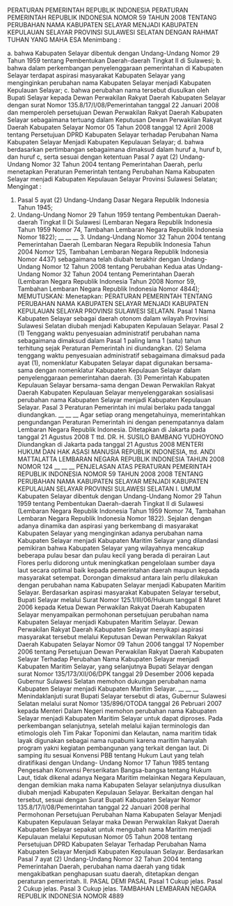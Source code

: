  PERATURAN PEMERINTAH REPUBLIK INDONESIA PERATURAN PEMERINTAH REPUBLIK INDONESIA NOMOR 59 TAHUN 2008 TENTANG PERUBAHAN NAMA KABUPATEN SELAYAR MENJADI KABUPATEN KEPULAUAN SELAYAR PROVINSI SULAWESI SELATAN
DENGAN RAHMAT TUHAN YANG MAHA ESA
Menimbang :

a. bahwa Kabupaten Selayar dibentuk dengan Undang-Undang Nomor 29 Tahun 1959 tentang Pembentukan Daerah-daerah Tingkat II di Sulawesi;
b. bahwa dalam perkembangan penyelenggaraan pemerintahan di Kabupaten Selayar terdapat aspirasi masyarakat Kabupaten Selayar yang menginginkan perubahan nama Kabupaten Selayar menjadi Kabupaten Kepulauan Selayar;
c. bahwa perubahan nama tersebut diusulkan oleh Bupati Selayar kepada Dewan Perwakilan Rakyat Daerah Kabupaten Selayar dengan surat Nomor 135.8/17/I/08/Pemerintahan tanggal 22 Januari 2008 dan memperoleh persetujuan Dewan Perwakilan Rakyat Daerah Kabupaten Selayar sebagaimana tertuang dalam Keputusan Dewan Perwakilan Rakyat Daerah Kabupaten Selayar Nomor 05 Tahun 2008 tanggal 12 April 2008 tentang Persetujuan DPRD Kabupaten Selayar terhadap Perubahan Nama Kabupaten Selayar Menjadi Kabupaten Kepulauan Selayar;
d. bahwa berdasarkan pertimbangan sebagaimana dimaksud dalam huruf a, huruf b, dan huruf c, serta sesuai dengan ketentuan Pasal 7 ayat (2) Undang-Undang Nomor 32 Tahun 2004 tentang Pemerintahan Daerah, perlu menetapkan Peraturan Pemerintah tentang Perubahan Nama Kabupaten Selayar menjadi Kabupaten Kepulauan Selayar Provinsi Sulawesi Selatan;
Mengingat :

1. Pasal 5 ayat (2) Undang-Undang Dasar Negara Republik Indonesia Tahun 1945;
2. Undang-Undang Nomor 29 Tahun 1959 tentang Pembentukan Daerah-daerah Tingkat II Di Sulawesi (Lembaran Negara Republik Indonesia Tahun 1959 Nomor 74, Tambahan Lembaran Negara Republik Indonesia Nomor 1822); __ __ __ 3. Undang-Undang Nomor 32 Tahun 2004 tentang Pemerintahan Daerah (Lembaran Negara Republik Indonesia Tahun 2004 Nomor 125, Tambahan Lembaran Negara Republik Indonesia Nomor 4437) sebagaimana telah diubah terakhir dengan Undang-Undang Nomor 12 Tahun 2008 tentang Perubahan Kedua atas Undang-Undang Nomor 32 Tahun 2004 tentang Pemerintahan Daerah (Lembaran Negara Republik Indonesia Tahun 2008 Nomor 59, Tambahan Lembaran Negara Republik Indonesia Nomor 4844);
MEMUTUSKAN:
 Menetapkan: PERATURAN PEMERINTAH TENTANG PERUBAHAN NAMA KABUPATEN SELAYAR MENJADI KABUPATEN KEPULAUAN SELAYAR PROVINSI SULAWESI SELATAN.
Pasal 1
Nama Kabupaten Selayar sebagai daerah otonom dalam wilayah Provinsi Sulawesi Selatan diubah menjadi Kabupaten Kepulauan Selayar.
Pasal 2
(1) Tenggang waktu penyesuaian administratif perubahan nama sebagaimana dimaksud dalam Pasal 1 paling lama 1 (satu) tahun terhitung sejak Peraturan Pemerintah ini diundangkan.
(2) Selama tenggang waktu penyesuaian administratif sebagaimana dimaksud pada ayat (1), nomenklatur Kabupaten Selayar dapat digunakan bersama-sama dengan nomenklatur Kabupaten Kepulauan Selayar dalam penyelenggaraan pemerintahan daerah.
(3) Pemerintah Kabupaten Kepulauan Selayar bersama-sama dengan Dewan Perwakilan Rakyat Daerah Kabupaten Kepulauan Selayar menyelenggarakan sosialisasi perubahan nama Kabupaten Selayar menjadi Kabupaten Kepulauan Selayar.
Pasal 3
Peraturan Pemerintah ini mulai berlaku pada tanggal diundangkan. __ __ __
Agar setiap orang mengetahuinya, memerintahkan pengundangan Peraturan Pemerintah ini dengan penempatannya dalam Lembaran Negara Republik Indonesia. Ditetapkan di Jakarta pada tanggal 21 Agustus 2008 T ttd. DR. H. SUSILO BAMBANG YUDHOYONO Diundangkan di Jakarta pada tanggal 21 Agustus 2008 MENTERI HUKUM DAN HAK ASASI MANUSIA REPUBLIK INDONESIA, ttd. ANDI MATTALATTA LEMBARAN NEGARA REPUBLIK INDONESIA TAHUN 2008 NOMOR 124 __ __ __ PENJELASAN ATAS PERATURAN PEMERINTAH REPUBLIK INDONESIA NOMOR 59 TAHUN 2008 2008 TENTANG PERUBAHAN NAMA KABUPATEN SELAYAR MENJADI KABUPATEN KEPULAUAN SELAYAR PROVINSI SULAWESI SELATAN I. UMUM Kabupaten Selayar dibentuk dengan Undang-Undang Nomor 29 Tahun 1959 tentang Pembentukan Daerah-daerah Tingkat II di Sulawesi (Lembaran Negara Republik Indonesia Tahun 1959 Nomor 74, Tambahan Lembaran Negara Republik Indonesia Nomor 1822). Sejalan dengan adanya dinamika dan aspirasi yang berkembang di masyarakat Kabupaten Selayar yang menginginkan adanya perubahan nama Kabupaten Selayar menjadi Kabupaten Maritim Selayar yang dilandasi pemikiran bahwa Kabupaten Selayar yang wilayahnya mencakup beberapa pulau besar dan pulau kecil yang berada di perairan Laut Flores perlu didorong untuk meningkatkan pengelolaan sumber daya laut secara optimal baik kepada pemerintahan daerah maupun kepada masyarakat setempat. Dorongan dimaksud antara lain perlu dilakukan dengan perubahan nama Kabupaten Selayar menjadi Kabupaten Maritim Selayar. Berdasarkan aspirasi masyarakat Kabupaten Selayar tersebut, Bupati Selayar melalui Surat Nomor 125.1/III/06/Hukum tanggal 8 Maret 2006 kepada Ketua Dewan Perwakilan Rakyat Daerah Kabupaten Selayar menyampaikan permohonan persetujuan perubahan nama Kabupaten Selayar menjadi Kabupaten Maritim Selayar. Dewan Perwakilan Rakyat Daerah Kabupaten Selayar menyikapi aspirasi masyarakat tersebut melalui Keputusan Dewan Perwakilan Rakyat Daerah Kabupaten Selayar Nomor 09 Tahun 2006 tanggal 17 Nopember 2006 tentang Persetujuan Dewan Perwakilan Rakyat Daerah Kabupaten Selayar Terhadap Perubahan Nama Kabupaten Selayar menjadi Kabupaten Maritim Selayar, yang selanjutnya Bupati Selayar dengan surat Nomor 135/173/XII/06/DPK tanggal 29 Desember 2006 kepada Gubernur Sulawesi Selatan memohon dukungan perubahan nama Kabupaten Selayar menjadi Kabupaten Maritim Selayar. __ __ __ Menindaklanjuti surat Bupati Selayar tersebut di atas, Gubernur Sulawesi Selatan melalui surat Nomor 135/896/OTODA tanggal 26 Pebruari 2007 kepada Menteri Dalam Negeri memohon perubahan nama Kabupaten Selayar menjadi Kabupaten Maritim Selayar untuk dapat diproses. Pada perkembangan selanjutnya, setelah melalui kajian terminologis dan etimologis oleh Tim Pakar Toponimi dan Kelautan, nama maritim tidak layak digunakan sebagai nama rupabumi karena maritim hanyalah program yakni kegiatan pembangunan yang terkait dengan laut. Di samping itu sesuai Konvensi PBB tentang Hukum Laut yang telah diratifikasi dengan Undang- Undang Nomor 17 Tahun 1985 tentang Pengesahan Konvensi Perserikatan Bangsa-bangsa tentang Hukum Laut, tidak dikenal adanya Negara Maritim melainkan Negara Kepulauan, dengan demikian maka nama Kabupaten Selayar selanjutnya diusulkan diubah menjadi Kabupaten Kepulauan Selayar. Berkaitan dengan hal tersebut, sesuai dengan Surat Bupati Kabupaten Selayar Nomor 135.8/17/I/08/Pemerintahan tanggal 22 Januari 2008 perihal Permohonan Persetujuan Perubahan Nama Kabupaten Selayar Menjadi Kabupaten Kepulauan Selayar maka Dewan Perwakilan Rakyat Daerah Kabupaten Selayar sepakat untuk mengubah nama Maritim menjadi Kepulauan melalui Keputusan Nomor 05 Tahun 2008 tentang Persetujuan DPRD Kabupaten Selayar Terhadap Perubahan Nama Kabupaten Selayar Menjadi Kabupaten Kepulauan Selayar. Berdasarkan Pasal 7 ayat (2) Undang-Undang Nomor 32 Tahun 2004 tentang Pemerintahan Daerah, perubahan nama daerah yang tidak mengakibatkan penghapusan suatu daerah, ditetapkan dengan peraturan pemerintah. II. PASAL DEMI PASAL
Pasal 1
Cukup jelas.
Pasal 2
Cukup jelas.
Pasal 3
Cukup jelas. TAMBAHAN LEMBARAN NEGARA REPUBLIK INDONESIA NOMOR 4889